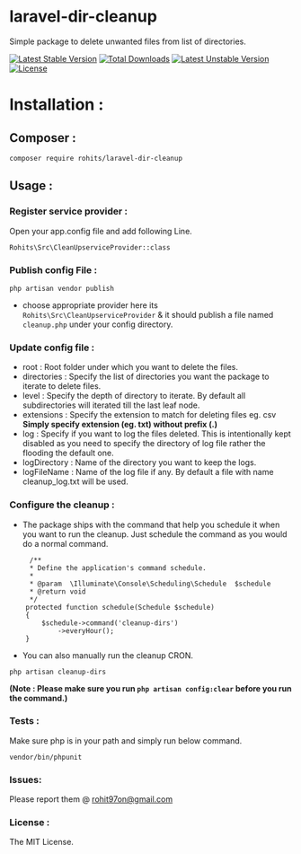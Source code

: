 # laravel-dir-cleanup
Simple package to delete unwanted files from list of directories.

[![Latest Stable Version](https://poser.pugx.org/rohits/laravel-dir-cleanup/v)](//packagist.org/packages/rohits/laravel-dir-cleanup) [![Total Downloads](https://poser.pugx.org/rohits/laravel-dir-cleanup/downloads)](//packagist.org/packages/rohits/laravel-dir-cleanup) [![Latest Unstable Version](https://poser.pugx.org/rohits/laravel-dir-cleanup/v/unstable)](//packagist.org/packages/rohits/laravel-dir-cleanup) [![License](https://poser.pugx.org/rohits/laravel-dir-cleanup/license)](//packagist.org/packages/rohits/laravel-dir-cleanup)

# Installation :

## Composer :

`composer require rohits/laravel-dir-cleanup`


## Usage :

  ### Register service provider :
Open your app.config file and add following Line.

```Rohits\Src\CleanUpserviceProvider::class ```

  ### Publish config File :

`php artisan vendor publish`

- choose appropriate provider here its  `Rohits\Src\CleanUpserviceProvider` & it should publish a file named `cleanup.php` under your config directory.

### Update config file :
- root : Root folder under which you want to delete the files.
- directories : Specify the list of directories you want the package to iterate to delete files.
- level : Specify the depth of directory to iterate. By default all subdirectories will iterated till the last leaf node.
- extensions : Specify the extension to match for deleting files eg. csv
 <strong> Simply specify extension (eg. txt) without prefix (.) </strong>
- log : Specify if you want to log the files deleted. This is intentionally kept disabled as you need to specify the directory of log file rather the flooding the default one.
- logDirectory : Name of the directory you want to keep the logs.
- logFileName : Name of the log file if any. By default a file with name cleanup_log.txt will be used.

### Configure the cleanup :
- The package ships with the command that help you schedule it when you want to run the cleanup. Just schedule the command as you would do a normal command.

```
     /**
     * Define the application's command schedule.
     *
     * @param  \Illuminate\Console\Scheduling\Schedule  $schedule
     * @return void
     */
    protected function schedule(Schedule $schedule)
    {
        $schedule->command('cleanup-dirs')
            ->everyHour();
    }

```

- You can also manually run the cleanup CRON.

```php artisan cleanup-dirs```

<strong> (Note : Please make sure you run `php artisan config:clear` before you run the command.) </strong>


### Tests :
Make sure php is in your path and simply run below command.

``vendor/bin/phpunit``

### Issues:

Please report them @ rohit97on@gmail.com

### License :

The MIT License.

